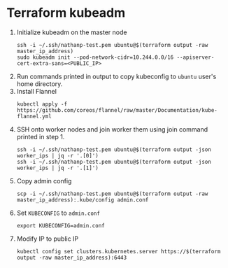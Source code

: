 # Terraform kubeadm

1. Initialize kubeadm on the master node
    ```
    ssh -i ~/.ssh/nathanp-test.pem ubuntu@$(terraform output -raw master_ip_address)
    sudo kubeadm init --pod-network-cidr=10.244.0.0/16 --apiserver-cert-extra-sans=<PUBLIC_IP>
    ```
2. Run commands printed in output to copy kubeconfig to `ubuntu` user's home directory. 
3. Install Flannel
    ```
    kubectl apply -f https://github.com/coreos/flannel/raw/master/Documentation/kube-flannel.yml
    ```
4. SSH onto worker nodes and join worker them using join command printed in step 1.
    ```
    ssh -i ~/.ssh/nathanp-test.pem ubuntu@$(terraform output -json worker_ips | jq -r '.[0]')
    ssh -i ~/.ssh/nathanp-test.pem ubuntu@$(terraform output -json worker_ips | jq -r '.[1]')
    ```
5. Copy admin config
    ```
    scp -i ~/.ssh/nathanp-test.pem ubuntu@$(terraform output -raw master_ip_address):.kube/config admin.conf
    ```
6. Set `KUBECONFIG` to `admin.conf`
    ```
    export KUBECONFIG=admin.conf
    ```
7. Modify IP to public IP
    ```
    kubectl config set clusters.kubernetes.server https://$(terraform output -raw master_ip_address):6443
    ```